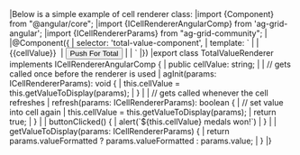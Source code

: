 <framework-specific-section frameworks="angular">
|Below is a simple example of cell renderer class:
</framework-specific-section>

<framework-specific-section frameworks="angular">
<snippet transform={false} language="ts">
|import {Component} from "@angular/core";
|import {ICellRendererAngularComp} from 'ag-grid-angular';
|import {ICellRendererParams} from "ag-grid-community";
|
|@Component({
|    selector: 'total-value-component',
|    template: `
|          <span>
|              <span>{{cellValue}}</span>&nbsp;
|              <button (click)="buttonClicked()">Push For Total</button>
|          </span>
|    `
|})
|export class TotalValueRenderer implements ICellRendererAngularComp {
|    public cellValue: string;
|
|    // gets called once before the renderer is used
|    agInit(params: ICellRendererParams): void {
|        this.cellValue = this.getValueToDisplay(params);
|    }
|
|    // gets called whenever the cell refreshes
|    refresh(params: ICellRendererParams): boolean {
|        // set value into cell again
|        this.cellValue = this.getValueToDisplay(params);
|        return true;
|    }
|
|    buttonClicked() {
|        alert(`${this.cellValue} medals won!`)
|    }
|
|    getValueToDisplay(params: ICellRendererParams) {
|        return params.valueFormatted ? params.valueFormatted : params.value;
|    }
|}
</snippet>
</framework-specific-section>